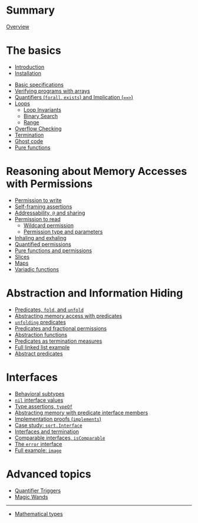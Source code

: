 # Summary

[Overview](./overview.md)

# The basics
- [Introduction]()
- [Installation]()
<!-- - [Getting started]() -->
- [Basic specifications](./01/basic-specs.md)
  <!-- - [`assert` and `assume`](./assert-assume.md) -->
  <!-- - [requires, ensures, and preserves](./requires-ensures.md)-->
- [Verifying programs with arrays](./01/basic-array.md)
- [Quantifiers (`forall`, `exists`) and Implication (`==>`)](./01/quantifier.md)
- [Loops](./01/loops.md)
  - [Loop Invariants](./01/loops-invariant.md)
  - [Binary Search](./01/loops-binarysearch.md)
  - [Range](./01/loops-range.md)
- [Overflow Checking](./01/overflow.md)
- [Termination](./01/termination.md)
- [Ghost code](./01/ghost.md)
- [Pure functions](./01/pure.md)

# Reasoning about Memory Accesses with Permissions
- [Permission to write](./02/permission-write.md)
- [Self-framing assertions](./02/self-framing.md)
- [Addressability, `@` and sharing](./02/addressable.md)
- [Permission to read](./02/fractional-permissions.md)
  - [Wildcard permission](./02/wildcard-permission.md)
  - [Permission type and parameters](./02/permission-type.md)
- [Inhaling and exhaling](./02/inhale-exhale.md)
- [Quantified permissions](./02/quantified-permission.md)
- [Pure functions and permissions](./02/permission-pure.md)
- [Slices](./02/slices.md)
- [Maps](./02/maps.md)
- [Variadic functions]()

# Abstraction and Information Hiding
- [Predicates, `fold`, and `unfold`](./3-predicates.md)
- [Abstracting memory access with predicates](./3-abstracting-memory.md)
- [`unfolding` predicates](./3-unfolding.md)
- [Predicates and fractional permissions](./3-predicates-fractional.md)
- [Abstraction functions](./3-abstraction-view.md)
- [Predicates as termination measures](./3-predicate-termination.md)
- [Full linked list example](./3-full-example.md)
- [Abstract predicates]()

# Interfaces
- [Behavioral subtypes](./04/behavioral.md)
- [`nil` interface values](./04/nil.md)
- [Type assertions, `typeOf`](./04/type.md)
- [Abstracting memory with predicate interface members](./04/mem.md)
- [Implementation proofs (`implements`)](./04/implements.md)
- [Case study: `sort.Interface`](./04/sort.md)
- [Interfaces and termination](./04/interface-termination.md)
- [Comparable interfaces, `isComparable`](./04/comparable.md)
- [The `error` interface]()
- [Full example: `image`](./04/image.md)

# Advanced topics
- [Quantifier Triggers](./triggers.md)
- [Magic Wands](./magic-wands.md)

---
- [Mathematical types](./reference-mathematical-types.md)
